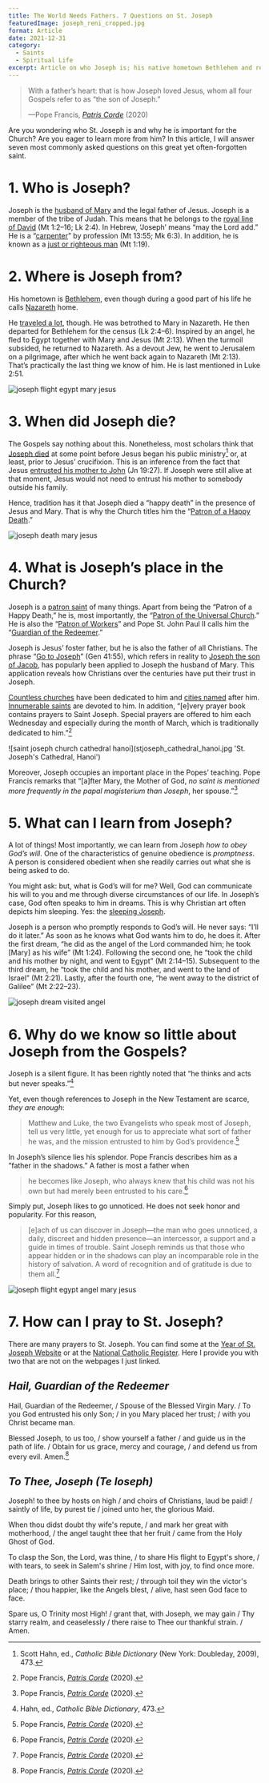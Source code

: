 ```yaml
---
title: The World Needs Fathers. 7 Questions on St. Joseph
featuredImage: joseph_reni_cropped.jpg
format: Article
date: 2021-12-31
category:
  - Saints
  - Spiritual Life
excerpt: Article on who Joseph is; his native hometown Bethlehem and residence Nazareth; hypotheses concerning his death; his place in the Church as patron; his obedience to God’s will; the scarcity of data on him in Gospels; prayers to Joseph.
---
```


> With a father’s heart: that is how Joseph loved Jesus, whom all four Gospels refer to as “the son of Joseph.”
>
> —Pope Francis, [*Patris Corde*](http://www.vatican.va/content/francesco/en/apost_letters/documents/papa-francesco-lettera-ap_20201208_patris-corde.html) (2020)

Are you wondering who St. Joseph is and why he is important for the Church? Are you eager to learn more from him? In this article, I will answer seven most commonly asked questions on this great yet often-forgotten saint.
# 1. Who is Joseph?
Joseph is the [husband of Mary](https://opusdei.org/en/article/life-of-mary-iv-betrothal-to-joseph/) and the legal father of Jesus. Joseph is a member of the tribe of Judah. This means that he belongs to the [royal line of David](https://catholic-resources.org/Bible/Jesus-Genealogies.htm) (Mt 1:2–16; Lk 2:4). In Hebrew, ‘Joseph’ means “may the Lord add.” He is a “[carpenter](https://en.wikipedia.org/wiki/Tektōn)” by profession (Mt 13:55; Mk 6:3). In addition, he is known as a [just or righteous man](https://www.english.op.org/godzdogz/joseph-the-just-man/) (Mt 1:19).
# 2. Where is Joseph from?
His hometown is [Bethlehem](https://www.britannica.com/place/Bethlehem), even though during a good part of his life he calls [Nazareth](https://www.britannica.com/place/Nazareth-Israel) home.

He [traveled a lot](https://www.biblestudy.org/maps/the-journeys-of-mary-and-joseph.html), though. He was betrothed to Mary in Nazareth. He then departed for Bethlehem for the census (Lk 2:4–6). Inspired by an angel, he fled to Egypt together with Mary and Jesus (Mt 2:13). When the turmoil subsided, he returned to Nazareth. As a devout Jew, he went to Jerusalem on a pilgrimage, after which he went back again to Nazareth (Mt 2:13). That’s practically the last thing we know of him. He is last mentioned in Luke 2:51.

![joseph flight egypt mary jesus](carpaccio_flight_egypt.jpg 'Carpaccio, The Flight into Egypt (c. 1515)')
# 3. When did Joseph die?
The Gospels say nothing about this. Nonetheless, most scholars think that [Joseph died](https://aleteia.org/2017/11/03/how-did-st-joseph-die/) at some point before Jesus began his public ministry[^1] or, at least, prior to Jesus’ crucifixion. This is an inference from the fact that Jesus [entrusted his mother to John](https://www.catholic.com/magazine/online-edition/proof-of-marys-perpetual-virginity-in-john-19) (Jn 19:27). If Joseph were still alive at that moment, Jesus would not need to entrust his mother to somebody outside his family.

Hence, tradition has it that Joseph died a “happy death” in the presence of Jesus and Mary. That is why the Church titles him the “[Patron of a Happy Death](https://catholicexchange.com/st-joseph-our-patron-of-a-happy-death).”

![joseph death mary jesus](joseph_death_stella.jpg 'Stella, The Death of St. Joseph (c. 1655)')
# 4. What is Joseph’s place in the Church?
Joseph is a [patron saint](https://www.britannica.com/topic/patron-saint) of many things. Apart from being the “Patron of a Happy Death,” he is, most importantly, the “[Patron of the Universal Church](https://www.ncregister.com/features/st-joseph-proclaimed-patron-of-the-universal-church-150-years-ago-is-needed-more-than-ever).” He is also the “[Patron of Workers](https://www.franciscanmedia.org/saint-of-the-day/saint-joseph-the-worker)” and Pope St. John Paul II calls him the “[Guardian of the Redeemer](http://www.vatican.va/content/john-paul-ii/en/apost_exhortations/documents/hf_jp-ii_exh_15081989_redemptoris-custos.html).”

Joseph is Jesus’ foster father, but he is also the father of all Christians. The phrase “[Go to Joseph](https://aleteia.org/2020/12/10/why-is-go-to-joseph-a-prayer/)” (Gen 41:55), which refers in reality to [Joseph the son of Jacob](https://www.britannica.com/biography/Joseph-biblical-figure), has popularly been applied to Joseph the husband of Mary. This application reveals how Christians over the centuries have put their trust in Joseph.

[Countless churches](https://en.wikipedia.org/wiki/List_of_churches_named_after_Saint_Joseph) have been dedicated to him and [cities named](https://en.wikipedia.org/wiki/List_of_places_named_after_Saint_Joseph) after him. [Innumerable saints](https://yearofstjoseph.org/devotions/saints-devoted-to-st-joseph/) are devoted to him. In addition, “[e]very prayer book contains prayers to Saint Joseph. Special prayers are offered to him each Wednesday and especially during the month of March, which is traditionally dedicated to him.”[^2]

![saint joseph church cathedral hanoi](stjoseph_cathedral_hanoi.jpg 'St. Joseph's Cathedral, Hanoi')

Moreover, Joseph occupies an important place in the Popes’ teaching. Pope Francis remarks that “[a]fter Mary, the Mother of God, *no saint is mentioned more frequently in the papal magisterium than Joseph*, her spouse.”[^3]
# 5. What can I learn from Joseph?
A lot of things! Most importantly, we can learn from Joseph *how to* *obey God’s will*. One of the characteristics of genuine obedience is *promptness*. A person is considered obedient when she readily carries out what she is being asked to do.

You might ask: but, what is God’s will for me? Well, God can communicate his will to you and me through diverse circumstances of our life. In Joseph’s case, God often speaks to him in dreams. This is why Christian art often depicts him sleeping. Yes: the [sleeping Joseph](https://www.ncregister.com/features/sleeping-st-joseph).

Joseph is a person who promptly responds to God’s will. He never says: “I’ll do it later.” As soon as he knows what God wants him to do, he does it. After the first dream, “he did as the angel of the Lord commanded him; he took [Mary] as his wife” (Mt 1:24). Following the second one, he “took the child and his mother by night, and went to Egypt” (Mt 2:14–15). Subsequent to the third dream, he “took the child and his mother, and went to the land of Israel” (Mt 2:21). Lastly, after the fourth one, “he went away to the district of Galilee” (Mt 2:22–23).

![joseph dream visited angel](seghers_joseph_dream.jpg 'Seghers, Dream of St. Joseph (c. 1625)')

# 6. Why do we know so little about Joseph from the Gospels?
Joseph is a silent figure. It has been rightly noted that “he thinks and acts but never speaks.”[^4]

Yet, even though references to Joseph in the New Testament are scarce, *they are enough*:

> Matthew and Luke, the two Evangelists who speak most of Joseph, tell us very little, yet enough for us to appreciate what sort of father he was, and the mission entrusted to him by God’s providence.[^5]

In Joseph’s silence lies his splendor. Pope Francis describes him as a ”father in the shadows.” A father is most a father when

> he becomes like Joseph, who always knew that his child was not his own but had merely been entrusted to his care.[^6]

Simply put, Joseph likes to go unnoticed. He does not seek honor and popularity. For this reason,

> [e]ach of us can discover in Joseph—the man who goes unnoticed, a daily, discreet and hidden presence—an intercessor, a support and a guide in times of trouble. Saint Joseph reminds us that those who appear hidden or in the shadows can play an incomparable role in the history of salvation. A word of recognition and of gratitude is due to them all.[^7]

![joseph flight egypt angel mary jesus](rubens_flight_egypt.jpg 'Rubens, The Flight into Egypt (1614)')
# 7. How can I pray to St. Joseph?
There are many prayers to St. Joseph. You can find some at the [Year of St. Joseph Website](https://yearofstjoseph.org/devotions/prayers/) or at the [National Catholic Register](https://www.ncregister.com/blog/8-prayers-to-saint-joseph). Here I provide you with two that are not on the webpages I just linked.
## *Hail, Guardian of the Redeemer*
Hail, Guardian of the Redeemer, / Spouse of the Blessed Virgin Mary. / To you God entrusted his only Son; / in you Mary placed her trust; / with you Christ became man.

Blessed Joseph, to us too, / show yourself a father / and guide us in the path of life. / Obtain for us grace, mercy and courage, / and defend us from every evil. Amen.[^8]
## *To Thee, Joseph (Te Ioseph)*
Joseph! to thee by hosts on high / and choirs of Christians, laud be paid! / saintly of life, by purest tie / joined unto her, the glorious Maid.

When thou didst doubt thy wife's repute, / and mark her great with motherhood, / the angel taught thee that her fruit / came from the Holy Ghost of God.

To clasp the Son, the Lord, was thine, / to share His flight to Egypt's shore, / with tears, to seek in Salem's shrine / Him lost, with joy, to find once more.

Death brings to other Saints their rest; / through toil they win the victor's place; / thou happier, like the Angels blest, / alive, hast seen God face to face.

Spare us, O Trinity most High! / grant that, with Joseph, we may gain / Thy starry realm, and ceaselessly / there raise to Thee our thankful strain. / Amen.

[^1]:Scott Hahn, ed., *Catholic Bible Dictionary* (New York: Doubleday, 2009), 473.
[^2]:Pope Francis, [*Patris Corde*](http://www.vatican.va/content/francesco/en/apost_letters/documents/papa-francesco-lettera-ap_20201208_patris-corde.html) (2020).
[^3]:Pope Francis, [*Patris Corde*](http://www.vatican.va/content/francesco/en/apost_letters/documents/papa-francesco-lettera-ap_20201208_patris-corde.html) (2020).
[^4]:Hahn, ed., *Catholic Bible Dictionary*, 473.
[^5]:Pope Francis, [*Patris Corde*](http://www.vatican.va/content/francesco/en/apost_letters/documents/papa-francesco-lettera-ap_20201208_patris-corde.html) (2020).
[^6]:Pope Francis, [*Patris Corde*](http://www.vatican.va/content/francesco/en/apost_letters/documents/papa-francesco-lettera-ap_20201208_patris-corde.html) (2020).
[^7]:Pope Francis, [*Patris Corde*](http://www.vatican.va/content/francesco/en/apost_letters/documents/papa-francesco-lettera-ap_20201208_patris-corde.html) (2020).
[^8]:Pope Francis, [*Patris Corde*](http://www.vatican.va/content/francesco/en/apost_letters/documents/papa-francesco-lettera-ap_20201208_patris-corde.html) (2020).
